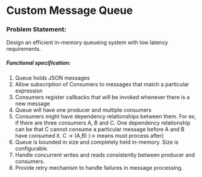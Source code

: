 # Custom Message Queue
### Problem Statement:

Design an efficient in-memory queueing system with low latency requirements.

##### Functional specification:
1. Queue holds JSON messages
2. Allow subscription of Consumers to messages that match a particular expression
3. Consumers register callbacks that will be invoked whenever there is a new message
4. Queue will have one producer and multiple consumers
5. Consumers might have dependency relationships between them. For ex, if there are three consumers A, B and C. One dependency relationship can be that C cannot consume a particular message before A and B have consumed it. C -> (A,B) (-> means must process after)
6. Queue is bounded in size and completely held in-memory. Size is configurable.
7. Handle concurrent writes and reads consistently between producer and consumers.
8. Provide retry mechanism to handle failures in message processing.

